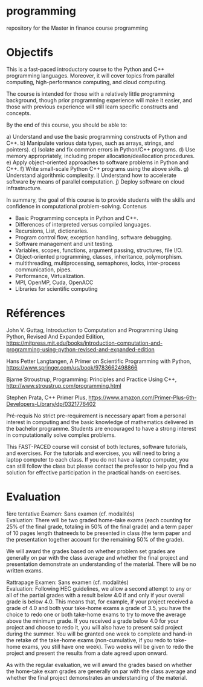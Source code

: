# programming 
repository for the Master in finance course programming

# Objectifs
This is a fast-paced introductory course to the Python and C++ programming languages. Moreover, it will cover topics from parallel computing, high-performance computing, and cloud computing.

The course is intended for those with a relatively little programming background, though prior programming experience will make it easier, and those with previous experience will still learn specific constructs and concepts.

By the end of this course, you should be able to:

a) Understand and use the basic programming constructs of Python and C++.
b) Manipulate various data types, such as arrays, strings, and pointers).
c) Isolate and fix common errors in Python/C++ programs.
d) Use memory appropriately, including proper allocation/deallocation procedures.
e) Apply object-oriented approaches to software problems in Python and C++.
f) Write small-scale Python C++ programs using the above skills.
g) Understand algorithmic complexity.
i) Understand how to accelerate software by means of parallel computation.
j) Deploy software on cloud infrastructure.

In summary, the goal of this course is to provide students with the skills and confidence in computational problem-solving.
Contenus
- Basic Programming concepts in Python and C++.
- Differences of interpreted versus compiled languages.
- Recursions, List, dictionaries.
- Program control flow, exception handling, software debugging.
- Software management and unit testing.
- Variables, scopes, functions, argument passing, structures, file I/O.
- Object-oriented programming, classes, inheritance, polymorphism.
- multithreading, multiprocessing, semaphores, locks, inter-process communication, pipes.
- Performance, Virtualization.
- MPI, OpenMP, Cuda, OpenACC
- Libraries for scientific computing

# Références
John V. Guttag, Introduction to Computation and Programming Using Python, Revised And Expanded Edition, https://mitpress.mit.edu/books/introduction-computation-and-programming-using-python-revised-and-expanded-edition

Hans Petter Langtangen, A Primer on Scientific Programming with Python, https://www.springer.com/us/book/9783662498866

Bjarne Stroustrup, Programming: Principles and Practice Using C++, http://www.stroustrup.com/programming.html

Stephen Prata, C++ Primer Plus, https://www.amazon.com/Primer-Plus-6th-Developers-Library/dp/0321776402

Pré-requis
No strict pre-requirement is necessary apart from a personal interest in computing and the basic knowledge of mathematics delivered in the bachelor programme. Students are encouraged to have a strong interest in computationally solve complex problems.

This FAST-PACED course will consist of both lectures, software tutorials, and exercises. For the tutorials and exercises, you will need to bring a laptop computer to each class. If you do not have a laptop computer, you can still follow the class but please contact the professor to help you find a solution for effective participation in the practical hands-on exercises.


# Evaluation
1ère tentative
Examen:
Sans examen (cf. modalités)  
Evaluation:
There will be two graded home-take exams (each counting for 25% of the final grade, totaling in 50% of the final grade) and a term paper of 10 pages length thatneeds to be presented in class (the term paper and the presentation together account for the remaining 50% of the grade).


We will award the grades based on whether problem set grades are generally on par with the class average and whether the final project and presentation demonstrate an understanding of the material. There will be no written exams.

Rattrapage
Examen:
Sans examen (cf. modalités)  
Evaluation:
Following HEC guidelines, we allow a second attempt to any or all of the partial grades with a result below 4.0 if and only if your overall grade is below 4.0. This means that, for example, if your project received a grade of 4.0 and both your take-home exams a grade of 3.5, you have the choice to redo one or both take-home exams to try to move the average above the minimum grade.
If you received a grade below 4.0 for your project and choose to redo it, you will also have to present said project during the summer.
You will be granted one week to complete and hand-in the retake of the take-home exams (non-cumulative, if you redo to take-home exams, you still have one week). Two weeks will be given to redo the project and present the results from a date agreed upon onward.


As with the regular evaluation, we will award the grades based on whether the home-take exam grades are generally on par with the class average and whether the final project demonstrates an understanding of the material.

